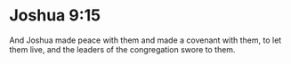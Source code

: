 # Joshua 9:15

And Joshua made peace with them and made a covenant with them, to let them live, and the leaders of the congregation swore to them.
